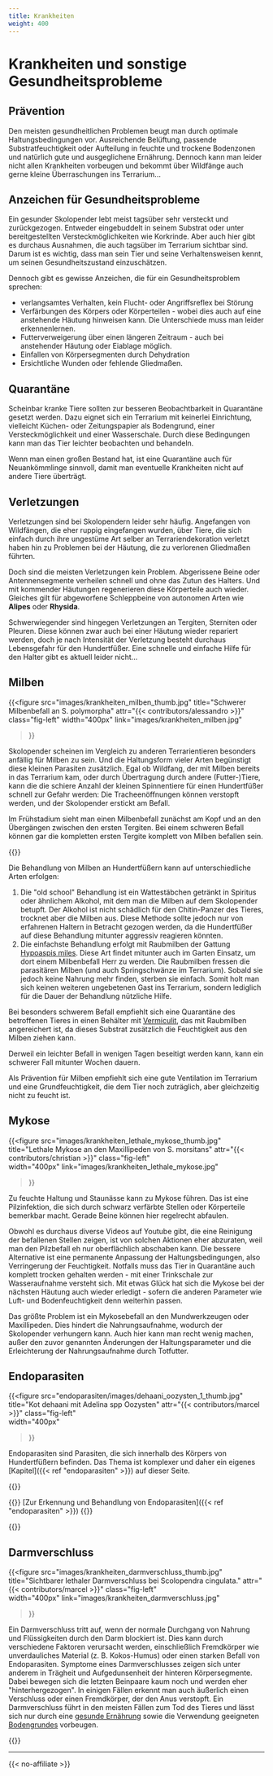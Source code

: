 ```yaml
---
title: Krankheiten 
weight: 400
---
```


# Krankheiten und sonstige Gesundheitsprobleme


## Prävention

Den meisten gesundheitlichen Problemen beugt man durch optimale Haltungsbedingungen vor. Ausreichende Belüftung, passende Substratfeuchtigkeit oder Aufteilung in feuchte und trockene Bodenzonen und natürlich gute und ausgeglichene Ernährung. Dennoch kann man leider nicht allen Krankheiten vorbeugen und bekommt über Wildfänge auch gerne kleine Überraschungen ins Terrarium...

## Anzeichen für Gesundheitsprobleme

Ein gesunder Skolopender lebt meist tagsüber sehr versteckt und zurückgezogen. Entweder eingebuddelt in seinem Substrat oder unter bereitgestellten Versteckmöglichkeiten wie Korkrinde. Aber auch hier gibt es durchaus Ausnahmen, die auch tagsüber im Terrarium sichtbar sind. Darum ist es wichtig, dass man sein Tier und seine Verhaltensweisen kennt, um seinen Gesundheitszustand einzuschätzen.

Dennoch gibt es gewisse Anzeichen, die für ein Gesundheitsproblem sprechen:

* verlangsamtes Verhalten, kein Flucht- oder Angriffsreflex bei Störung
* Verfärbungen des Körpers oder Körperteilen - wobei dies auch auf eine anstehende Häutung hinweisen kann. Die Unterschiede muss man leider erkennenlernen.
* Futterverweigerung über einen längeren Zeitraum - auch bei anstehender Häutung oder Eiablage möglich.
* Einfallen von Körpersegmenten durch Dehydration
* Ersichtliche Wunden oder fehlende Gliedmaßen.

## Quarantäne

Scheinbar kranke Tiere sollten zur besseren Beobachtbarkeit in Quarantäne gesetzt werden. Dazu eignet sich ein Terrarium mit keinerlei Einrichtung, vielleicht Küchen- oder Zeitungspapier als Bodengrund, einer Versteckmöglichkeit und einer Wasserschale. Durch diese Bedingungen kann man das Tier leichter beobachten und behandeln.

Wenn man einen großen Bestand hat, ist eine Quarantäne auch für Neuankömmlinge sinnvoll, damit man  eventuelle Krankheiten nicht auf andere Tiere überträgt.

## Verletzungen

Verletzungen sind bei Skolopendern leider sehr häufig. Angefangen von Wildfängen, die eher ruppig eingefangen wurden, über Tiere, die sich einfach durch ihre ungestüme Art selber an Terrariendekoration verletzt haben hin zu Problemen bei der Häutung, die zu verlorenen Gliedmaßen führten.

Doch sind die meisten Verletzungen kein Problem. Abgerissene Beine oder Antennensegmente verheilen schnell und ohne das Zutun des Halters. Und mit kommender Häutungen regenerieren diese Körperteile auch wieder. Gleiches gilt für abgeworfene Schleppbeine von autonomen Arten wie **Alipes** oder **Rhysida**.

Schwerwiegender sind hingegen Verletzungen an Tergiten, Sterniten oder Pleuren. Diese können zwar auch bei einer Häutung wieder repariert werden, doch je nach Intensität der Verletzung besteht durchaus Lebensgefahr für den Hundertfüßer. Eine schnelle und einfache Hilfe für den Halter gibt es aktuell leider nicht...

## Milben

{{<figure 
    src="images/krankheiten_milben_thumb.jpg" 
    title="Schwerer Milbenbefall an S. polymorpha"
    attr="{{< contributors/alessandro >}}" 
    class="fig-left" 
    width="400px" 
    link="images/krankheiten_milben.jpg" 
>}}

Skolopender scheinen im Vergleich zu anderen Terrarientieren besonders anfällig für Milben zu sein. Und die Haltungsform vieler Arten begünstigt diese kleinen Parasiten zusätzlich. Egal ob Wildfang, der mit Milben bereits in das Terrarium kam, oder durch Übertragung durch andere (Futter-)Tiere, kann die die schiere Anzahl der kleinen Spinnentiere für einen Hundertfüßer schnell zur Gefahr werden: Die Tracheenöffnungen können verstopft werden, und der Skolopender erstickt am Befall.

Im Frühstadium sieht man einen Milbenbefall zunächst am Kopf und an den Übergängen zwischen den ersten Tergiten. Bei einem schweren Befall können gar die kompletten ersten Tergite komplett von Milben befallen sein.

{{<clearfix>}}

Die Behandlung von Milben an Hundertfüßern kann auf unterschiedliche Arten erfolgen:

1. Die "old school" Behandlung ist ein Wattestäbchen getränkt in Spiritus oder ähnlichem Alkohol, mit dem man die Milben auf dem Skolopender betupft. Der Alkohol ist nicht schädlich für den Chitin-Panzer des Tieres, trocknet aber die Milben aus. Diese Methode sollte jedoch nur von erfahrenen Haltern in Betracht gezogen werden, da die Hundertfüßer auf diese Behandlung mitunter aggressiv reagieren könnten.
2. Die einfachste Behandlung erfolgt mit Raubmilben der Gattung [Hypoaspis miles](https://insektenliebe.com/de/shop/raubmilben-hypoaspis-miles/). Diese Art findet mitunter auch im Garten Einsatz, um dort einem Milbenbefall Herr zu werden. Die Raubmilben fressen die parasitären Milben (und auch Springschwänze im Terrarium). Sobald sie jedoch keine Nahrung mehr finden, sterben sie einfach. Somit holt man sich keinen weiteren ungebetenen Gast ins Terrarium, sondern lediglich für die Dauer der Behandlung nützliche Hilfe.

Bei besonders schwerem Befall empfiehlt sich eine Quarantäne des betroffenen Tieres in einen Behälter mit [Vermiculit](https://insektenliebe.com/de/shop/hobby-vermiculite/), das mit Raubmilben angereichert ist, da dieses Substrat zusätzlich die Feuchtigkeit aus den Milben ziehen kann.

Derweil ein leichter Befall in wenigen Tagen beseitigt werden kann, kann ein schwerer Fall mitunter Wochen dauern.

Als Prävention für Milben empfiehlt sich eine gute Ventilation im Terrarium und eine Grundfeuchtigkeit, die dem Tier noch zuträglich, aber gleichzeitig nicht zu feucht ist.

## Mykose

{{<figure 
    src="images/krankheiten_lethale_mykose_thumb.jpg"
    title="Lethale Mykose an den Maxillipeden von S. morsitans" 
    attr="{{< contributors/christian >}}" 
    class="fig-left"  
    width="400px" 
    link="images/krankheiten_lethale_mykose.jpg" 
>}}

Zu feuchte Haltung und Staunässe kann zu Mykose führen. Das ist eine Pilzinfektion, die sich durch schwarz verfärbte Stellen oder Körperteile bemerkbar macht. Gerade Beine können hier regelrecht abfaulen.

Obwohl es durchaus diverse Videos auf Youtube gibt, die eine Reinigung der befallenen Stellen zeigen, ist von solchen Aktionen eher abzuraten, weil man den Pilzbefall eh nur oberflächlich abschaben kann. Die bessere Alternative ist eine permanente Anpassung der Haltungsbedingungen, also Verringerung der Feuchtigkeit. Notfalls muss das Tier in Quarantäne auch komplett trocken gehalten werden - mit einer Trinkschale zur Wasseraufnahme versteht sich. Mit etwas Glück hat sich die Mykose bei der nächsten Häutung auch wieder erledigt - sofern die anderen Parameter wie Luft- und Bodenfeuchtigkeit denn weiterhin passen.

Das größte Problem ist ein Mykosebefall an den Mundwerkzeugen oder Maxillipeden. Dies hindert die Nahrungsaufnahme, wodurch der Skolopender verhungern kann. Auch hier kann man recht wenig machen, außer den zuvor genannten Änderungen der Haltungsparameter und die Erleichterung der Nahrungsaufnahme durch Totfutter.

## Endoparasiten

{{<figure 
    src="endoparasiten/images/dehaani_oozysten_1_thumb.jpg" 
    title="Kot dehaani mit Adelina spp Oozysten" 
    attr="{{< contributors/marcel >}}" 
    class="fig-left"  
    width="400px" 
>}}

Endoparasiten sind Parasiten, die sich innerhalb des Körpers von Hundertfüßern befinden. Das Thema ist komplexer und daher ein eigenes [Kapitel]({{< ref "endoparasiten" >}}) auf dieser Seite.

{{<clearfix>}}

{{<hint info>}}
[Zur Erkennung und Behandlung von Endoparasiten]({{< ref "endoparasiten" >}})
{{</hint>}}

{{<clearfix>}}

## Darmverschluss

{{<figure 
    src="images/krankheiten_darmverschluss_thumb.jpg" 
    title="Sichtbarer lethaler Darmverschluss bei Scolopendra cingulata." 
    attr="{{< contributors/marcel >}}" 
    class="fig-left"  
    width="400px" 
    link="images/krankheiten_darmverschluss.jpg" 
>}}

Ein Darmverschluss tritt auf, wenn der normale Durchgang von Nahrung und Flüssigkeiten durch den Darm blockiert ist. Dies kann durch verschiedene Faktoren verursacht werden, einschließlich Fremdkörper wie unverdauliches Material (z. B. Kokos-Humus) oder einen starken Befall von Endoparasiten. Symptome eines Darmverschlusses zeigen sich unter anderem in Trägheit und Aufgedunsenheit der hinteren Körpersegmente. Dabei bewegen sich die letzten Beinpaare kaum noch und werden eher "hinterhergezogen". In einigen Fällen erkennt man auch äußerlich einen Verschluss oder einen Fremdkörper, der den Anus verstopft. Ein Darmverschluss führt in den meisten Fällen zum Tod des Tieres und lässt sich nur durch eine [gesunde Ernährung](../futter) sowie die Verwendung geeigneten [Bodengrundes](../terrarienhaltung/bodengrund/) vorbeugen.

{{<clearfix>}}

---

{{< no-affiliate >}}
